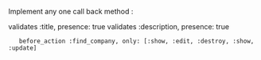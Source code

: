 Implement any one call back method :

validates :title, presence: true
	validates :description, presence: true <br>

	   before_action :find_company, only: [:show, :edit, :destroy, :show, :update]
